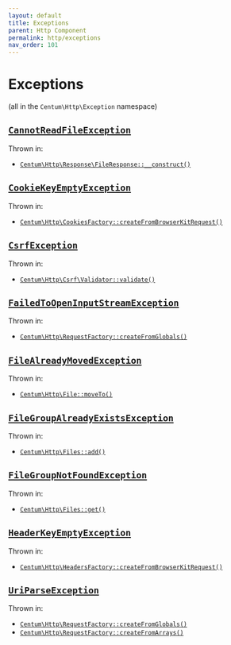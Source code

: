 ```yaml
---
layout: default
title: Exceptions
parent: Http Component
permalink: http/exceptions
nav_order: 101
---
```




# Exceptions

(all in the `Centum\Http\Exception` namespace)



## [`CannotReadFileException`](https://github.com/SidRoberts/centum/blob/main/src/Http/Exception/CannotReadFileException.php)

Thrown in:

- [`Centum\Http\Response\FileResponse::__construct()`](https://github.com/SidRoberts/centum/blob/main/src/Http/Response/FileResponse.php#L18)



## [`CookieKeyEmptyException`](https://github.com/SidRoberts/centum/blob/main/src/Http/Exception/CookieKeyEmptyException.php)

Thrown in:

- [`Centum\Http\CookiesFactory::createFromBrowserKitRequest()`](https://github.com/SidRoberts/centum/blob/main/src/Http/CookiesFactory.php#L35)



## [`CsrfException`](https://github.com/SidRoberts/centum/blob/main/src/Http/Exception/CsrfException.php)

Thrown in:

- [`Centum\Http\Csrf\Validator::validate()`](https://github.com/SidRoberts/centum/blob/main/src/Http/Csrf/Validator.php#L23)



## [`FailedToOpenInputStreamException`](https://github.com/SidRoberts/centum/blob/main/src/Http/Exception/FailedToOpenInputStreamException.php)

Thrown in:

- [`Centum\Http\RequestFactory::createFromGlobals()`](https://github.com/SidRoberts/centum/blob/main/src/Http/RequestFactory.php#L17)



## [`FileAlreadyMovedException`](https://github.com/SidRoberts/centum/blob/main/src/Http/Exception/FileAlreadyMovedException.php)

Thrown in:

- [`Centum\Http\File::moveTo()`](https://github.com/SidRoberts/centum/blob/main/src/Http/File.php#L112)



## [`FileGroupAlreadyExistsException`](https://github.com/SidRoberts/centum/blob/main/src/Http/Exception/FileGroupAlreadyExistsException.php)

Thrown in:

- [`Centum\Http\Files::add()`](https://github.com/SidRoberts/centum/blob/main/src/Http/Files.php#L34)



## [`FileGroupNotFoundException`](https://github.com/SidRoberts/centum/blob/main/src/Http/Exception/FileGroupNotFoundException.php)

Thrown in:

- [`Centum\Http\Files::get()`](https://github.com/SidRoberts/centum/blob/main/src/Http/Files.php#L55)



## [`HeaderKeyEmptyException`](https://github.com/SidRoberts/centum/blob/main/src/Http/Exception/HeaderKeyEmptyException.php)

Thrown in:

- [`Centum\Http\HeadersFactory::createFromBrowserKitRequest()`](https://github.com/SidRoberts/centum/blob/main/src/Http/HeadersFactory.php#L36)



## [`UriParseException`](https://github.com/SidRoberts/centum/blob/main/src/Http/Exception/UriParseException.php)

Thrown in:

- [`Centum\Http\RequestFactory::createFromGlobals()`](https://github.com/SidRoberts/centum/blob/main/src/Http/RequestFactory.php#L17)
- [`Centum\Http\RequestFactory::createFromArrays()`](https://github.com/SidRoberts/centum/blob/main/src/Http/RequestFactory.php#L37)
